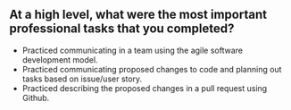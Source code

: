 ## At a high level, what were the most important professional tasks that you completed?

- Practiced communicating in a team using the agile software development model.
- Practiced communicating proposed changes to code and planning out tasks based on issue/user story.
- Practiced describing the proposed changes in a pull request using Github.
